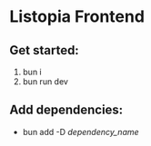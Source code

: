# Listopia Frontend

## Get started:
1. bun i
2. bun run dev

## Add dependencies:
- bun add -D *dependency_name*